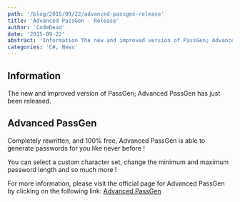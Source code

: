 ```yaml
---
path: '/blog/2015/09/22/advanced-passgen-release'
title: 'Advanced PassGen - Release'
author: 'CodeDead'
date: '2015-09-22'
abstract: 'Information The new and improved version of PassGen; Advanced PassGen has just been released. Advanced PassGen Completely rewritten, and 100% free, Advanced PassGen is able to generate passwords for you like never before ! You can select a custom character set, change...'
categories: 'C#, News'
---
```


## Information

The new and improved version of PassGen; Advanced PassGen has just been released.

## Advanced PassGen

Completely rewritten, and 100% free, Advanced PassGen is able to generate passwords for you like never before !

You can select a custom character set, change the minimum and maximum password length and so much more !

For more information, please visit the official page for Advanced PassGen by clicking on the following link:
<a href="/software/advanced-passagen">Advanced PassGen</a>
